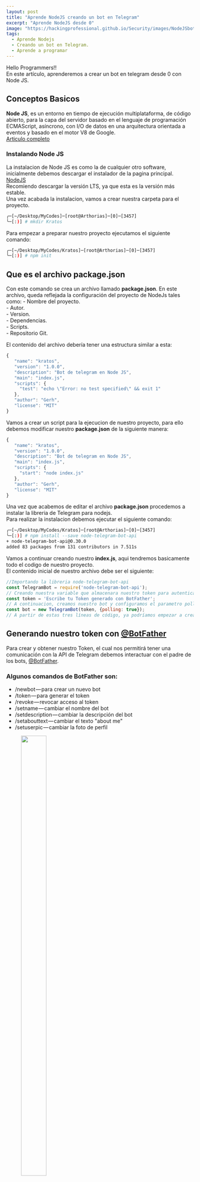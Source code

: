 ```yaml
---
layout: post
title: "Aprende NodeJS creando un bot en Telegram"
excerpt: "Aprende NodeJS desde 0"
image: "https://hackingprofessional.github.io/Security/images/NodeJSbot.png"
tags: 
  - Aprende Nodejs
  - Creando un bot en Telegram.
  - Aprende a programar
---
```


Hello Programmers!!  
En este artículo, aprenderemos a crear un bot en telegram desde 0 con Node JS.

## Conceptos Basicos

**Node JS**, es un entorno en tiempo de ejecución multiplataforma, de código abierto, para la capa del servidor basado en el lenguaje de programación ECMAScript, asíncrono, con I/O de datos en una arquitectura orientada a eventos y basado en el motor V8 de Google.  
[Articulo completo](https://es.wikipedia.org/wiki/Node.js)  

### Instalando Node JS
La instalacion de Node JS es como la de cualquier otro software, inicialmente debemos descargar el instalador de la pagina principal.  
[NodeJS](https://nodejs.org/es/)  
Recomiendo descargar la versión LTS, ya que esta es la versión más estable.  
Una vez acabada la instalacion, vamos a crear nuestra carpeta para el proyecto.  

```zsh
╭─[~/Desktop/MyCodes]─[root@Arthorias]─[0]─[3457]
╰─[:)] # mkdir Kratos
```

Para empezar a preparar nuestro proyecto ejecutamos el siguiente comando:  

```zsh
╭─[~/Desktop/MyCodes/Kratos]─[root@Arthorias]─[0]─[3457]
╰─[:)] # npm init
```
## Que es el archivo package.json
Con este comando se crea un archivo llamado **package.json**. 
En este archivo, queda reflejada la configuración del proyecto de NodeJs tales como:
	- Nombre del proyecto.  
	- Autor.  
	- Version.  
	- Dependencias.  
	- Scripts.  
	- Repositorio Git.  

El contenido del archivo debería tener una estructura similar a esta:  

```js
{
   "name": "kratos",
   "version": "1.0.0",
   "description": "Bot de telegram en Node JS",
   "main": "index.js",
   "scripts": {
     "test": "echo \"Error: no test specified\" && exit 1"
   },
   "author": "Gerh",
   "license": "MIT"
}
```

Vamos a crear un script para la ejecucion de nuestro proyecto, para ello debemos modificar nuestro **package.json** de la siguiente manera:  

```js
{
   "name": "kratos",
   "version": "1.0.0",
   "description": "Bot de telegram en Node JS",
   "main": "index.js",
   "scripts": {
     "start": "node index.js"
   },
   "author": "Gerh",
   "license": "MIT"
}
```

Una vez que acabemos de editar el archivo **package.json** procedemos a instalar la libreria de Telegram para nodejs.  
Para realizar la instalacion debemos ejecutar el siguiente comando:  

```zsh
╭─[~/Desktop/MyCodes/Kratos]─[root@Arthorias]─[0]─[3457]
╰─[:)] # npm install --save node-telegram-bot-api
+ node-telegram-bot-api@0.30.0
added 83 packages from 131 contributors in 7.511s
```

Vamos a continuar creando nuestro **index.js**, aqui tendremos basicamente todo el codigo de nuestro proyecto.  
El contenido inicial de nuestro archivo debe ser el siguiente:  

```js
//Importando la libreria node-telegram-bot-api 
const TelegramBot = require('node-telegram-bot-api');
// Creando nuestra variable que almacenara nuestro token para autenticarnos con el bot creado con BotFather
const token = 'Escribe tu Token generado con BotFather';
// A continuacion, creamos nuestro bot y configuramos el parametro polling igualandolo a True, Con esto logramos que el bot esté en constante proceso de escucha y procesamiento de datos respecto al token de la API de Telegram.
const bot = new TelegramBot(token, {polling: true});
// A partir de estas tres líneas de código, ya podríamos empezar a crear comandos y eventos para darle funcionalidad a nuestro bot.
```

## Generando nuestro token con [@BotFather](https://www.t.me/botfather)
Para crear y obtener nuestro Token, el cual nos permitirá tener una comunicación con la API de Telegram debemos interactuar con el padre de los bots, [@BotFather](https://www.t.me/botfather).  

### Algunos comandos de BotFather son:
  - /newbot — para crear un nuevo bot  
  - /token — para generar el token  
  - /revoke — revocar acceso al token  
  - /setname — cambiar el nombre del bot  
  - /setdescription — cambiar la descripción del bot  
  - /setabouttext — cambiar el texto "about me"  
  - /setuserpic — cambiar la foto de perfil  

<figure>
  <img src="https://hackingprofessional.github.io/Security/images/BotFather.png" width="40%" height="55%">
	<figcaption>
    <a href="https://hackingprofessional.github.io/Security/images/BotFather.png" title="Generando un token para nuestro Bot">Generando un token para nuestro Bot de Telegram</a>
  </figcaption>
</figure>

Cabe aclarar que por razones de seguridad no debes revelar tu token a terceros, por ello en el capture de pantalla anterior oculto el contenido de mi Token.  
Como dato adicional, es posible revocar y generar un nuevo token por medio del [@BotFather](https://www.t.me/botfather).  

## Comandos y eventos
Para el desarrollo de cualquier bot en telegram debemos tener en cuenta 2 conceptos:  

**Comandos**  
La funcionalidad de este es realizar una acción cuando se le llama.  
*Ejemplo:* Si nosotros queremos que luego del comando **/start**, nuestro bot **GerhBot66** responda: "Hola @Usuario, soy un bot y mi nombre es **Gerh**"

```js
//Declaramos la funcion
bot.onText(/^\/start/, function(msg){
  // Imprimimos en consola el mensaje recibido.
  console.log(msg);
  // msg.chat.id se encarga de recoger el id del chat donde se está realizando la petición.
  var chatId = msg.chat.id;
  // msg.from.username se encarga de recoger el @alias del usuario.
  var username = msg.from.username;
  // Enviamos un mensaje indicando el id del chat, y concatenamos el nombre del usuario con nuestro saludo
  bot.sendMessage(chatId, "Hola, " + username + " soy un bot y mi nombre es Gerh");
});
```

**Eventos**  
La idea principal de un evento es mantener constante escucha hasta recibir el llamado y luego proceder con la ejecuccion de alguna accion.  
*Ejemplo:* Cuando un usuario envia cualquier mensaje a nuestro Bot, el chat genera el evento: "Se ha recibido el mensaje".  
Para crear estos eventos se utiliza:  

```js
//Declaramos la funcion indicando que el evento esperado sera un "message"
bot.on('message', function(msg){
    console.log(msg);
    // msg.chat.id se encarga de recoger el id del chat donde se está realizando la petición.
    var chatId = msg.chat.id;
    // Enviamos nuestro mensaje indicando el id del chat. 
    bot.sendMessage(chatId, 'Se ha recibido el mensaje');
});
```

## Iniciando nuestro bot

Luego de la explicacion anterior, el codigo final de nuestro proyecto queda de la siguiente manera:  

```js
const TelegramBot = require('node-telegram-bot-api');
const token = 'ESCRIBE TU TOKEN';

const bot = new TelegramBot(token, {polling: true});

bot.onText(/^\/start/, function(msg){
    console.log(msg);
    var chatId = msg.chat.id;
    var username = msg.from.username;
    bot.sendMessage(chatId, "Hola, " + username + " soy un bot y mi nombre es Gerh");
});

bot.on('message', function(msg){
    console.log(msg);
    var chatId = msg.chat.id;
    // send a message to the chat acknowledging receipt of their message
    bot.sendMessage(chatId, 'Received your message');
});
```

Para poder realizar pruebas sobre nuestro bot ejecutamos lo siguiente:  
*Recordemos que el comando **npm start**, ejecutara **node index.js***

```zsh
╭─[~/Desktop/MyCodes/Kratos]─[root@Arthorias]─[0]─[3457]
╰─[:)] # npm start
> kratos@1.0.0 start /root/Desktop/MyCodes/Kratos
> node index.js
```

Luego de la ejecucion de nuestro bot, debemos realizar una busqueda en telegram con el nombre del telegram para mi ejemplo utilice el nombre de **GerhBot66**.

<figure>
  <img src="https://hackingprofessional.github.io/Security/images/TestFinalBotTel.png" width="40%" height="55%">
	<figcaption>
    <a href="https://hackingprofessional.github.io/Security/images/TestFinalBotTel.png" title="Probando nuestro bot de telegram creado en Node JS">Probando nuestro bot de telegram creado en Node JS</a>
  </figcaption>
</figure>

Luego de la interaccion con el bot, obtenemos la salida de nuestro **console.log()**

```js
{ message_id: 10,
  from:
   { id: 7700000,
     is_bot: false,
     first_name: 'Gerh',
     username: 'GerhSephiroth',
     language_code: 'en' },
  chat:
   { id: 7700000,
     first_name: 'Gerh',
     username: 'GerhSephiroth',
     type: 'private' },
  date: 1557183411,
  text: 'Gerardo Esta Aqui' }
```
